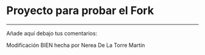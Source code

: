 # Proyecto para probar el Fork

----
Añade aquí debajo tus comentarios:

<!-- A partir de aquí (esta línea no se muestra) -->

Modificación BIEN hecha por Nerea De La Torre Martin